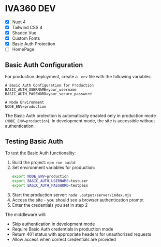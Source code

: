 # IVA360 DEV

- [x] Nuxt 4
- [x] Tailwind CSS 4
- [x] Shadcn Vue
- [x] Custom Fonts
- [x] Basic Auth Protection
- [ ] HomePage

## Basic Auth Configuration

For production deployment, create a `.env` file with the following variables:

```env
# Basic Auth Configuration for Production
BASIC_AUTH_USERNAME=your_username
BASIC_AUTH_PASSWORD=your_secure_password

# Node Environment
NODE_ENV=production
```

The Basic Auth protection is automatically enabled only in production mode (`NODE_ENV=production`). In development mode, the site is accessible without authentication.

## Testing Basic Auth

To test the Basic Auth functionality:

1. Build the project: `npm run build`
2. Set environment variables for production:
   ```bash
   export NODE_ENV=production
   export BASIC_AUTH_USERNAME=testuser
   export BASIC_AUTH_PASSWORD=testpass
   ```
3. Start the production server: `node .output/server/index.mjs`
4. Access the site - you should see a browser authentication prompt
5. Enter the credentials you set in step 2

The middleware will:
- Skip authentication in development mode
- Require Basic Auth credentials in production mode
- Return 401 status with appropriate headers for unauthorized requests
- Allow access when correct credentials are provided